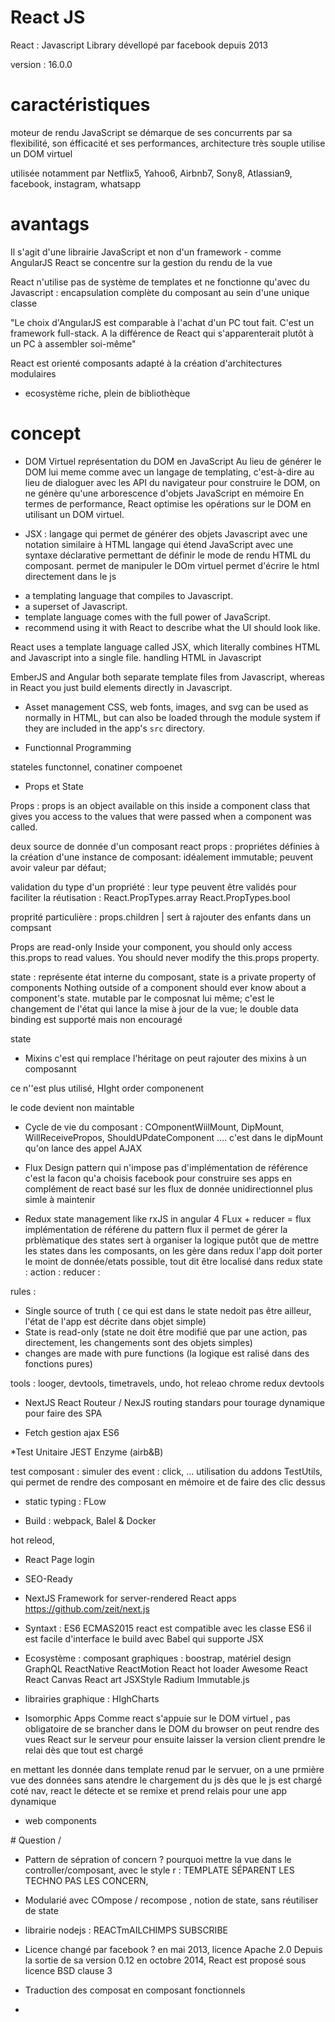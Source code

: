 # React JS

React : Javascript Library dévellopé par facebook depuis 2013


version : 16.0.0


# caractéristiques 
moteur de rendu JavaScript
se démarque de ses concurrents par sa flexibilité, son éfficacité  et ses performances,
architecture très souple
utilise un DOM virtuel

utilisée notamment par Netflix5, Yahoo6, Airbnb7, Sony8, Atlassian9, facebook, instagram, whatsapp


# avantags
Il s'agit d'une librairie JavaScript et non d'un framework - comme AngularJS 
React se concentre sur la gestion du rendu de la vue

React n'utilise pas de système de templates et ne fonctionne qu'avec du Javascript : 
encapsulation complète du composant au sein d'une unique classe

"Le choix d'AngularJS est comparable à l'achat d'un PC tout fait. C'est un framework full-stack. 
A la différence de React qui s'apparenterait plutôt à un PC à assembler soi-même"

React est orienté composants
adapté à la création d'architectures modulaires

* ecosystème riche, plein de bibliothèque

# concept

* DOM Virtuel
représentation du DOM en JavaScript
Au lieu de générer le DOM lui meme comme avec un langage de templating, c'est-à-dire au lieu de dialoguer avec les API du navigateur pour construire le DOM, on ne génère qu'une arborescence d'objets JavaScript en mémoire
En termes de performance, React optimise les opérations sur le DOM en utilisant un DOM virtuel.
	
* JSX : 
langage qui permet de générer des objets Javascript avec une notation similaire à HTML
 langage qui étend JavaScript avec une syntaxe déclarative permettant de définir le mode de rendu HTML du composant.
permet de manipuler le DOm virtuel
permet d'écrire le html directement dans le js

- a templating language that compiles to Javascript.
- a superset of Javascript.
- template language comes with the full power of JavaScript.
- recommend using it with React to describe what the UI should look like.

React uses a template language called JSX, which literally combines HTML and Javascript into a single file.
handling HTML in Javascript


EmberJS and Angular both separate template files from Javascript, whereas in React you just build elements directly in Javascript.

* Asset management 
CSS, web fonts, images, and svg can be used as normally in HTML, but can also be loaded through the module system if they are included in the app's `src` directory.


* Functionnal Programming 

stateles functonnel, conatiner compoenet

* Props et State

Props : 
props  is an object available on  this  inside a component class that gives you access to the values that were passed when a component was called.

deux source de donnée d'un composant react
props : propriétes définies à la création d'une instance de composant: idéalement immutable; peuvent avoir valeur par défaut; 

validation du type d'un propriété  :
leur type peuvent être validés pour faciliter la réutisation : 
React.PropTypes.array
React.PropTypes.bool

proprité particulière : props.children | sert à rajouter des enfants dans un compsant

Props are read-only
Inside your component, you should only access  this.props  to read values. 
You should never modify the  this.props  property.

state : 
représente état interne du composant,
state  is a private property of components 
Nothing outside of a component should ever know about a component's state.
mutable par le composnat lui même;
c'est le changement de l'état qui lance la mise à jour de la vue;
le double data binding est supporté mais non encouragé

state



* Mixins
c'est qui remplace l'héritage
on peut rajouter des mixins à un composannt 

ce n''est plus utilisé, HIght order componenent

le code devient non maintable




* Cycle de vie du composant : 
COmponentWiilMount, DipMount, WillReceivePropos, ShouldUPdateComponent ....
c'est dans le dipMount qu'on lance des appel AJAX

* Flux 
Design pattern qui n'impose pas d'implémentation de référence
c'est la facon qu'a choisis facebook pour construire ses apps en complément de react
basé sur les flux de donnée unidirectionnel
plus simle à maintenir

*  Redux
state management
like rxJS in angular 4
FLux + reducer = flux
implémentation de référene du pattern flux
il permet de gérer la prblèmatique des states
sert à organiser la logique
putôt que de mettre les states dans les composants, on les gère dans redux
l'app doit porter le moint de donnée/etats possible, tout dit être localisé dans redux
state  : 
action : 
reducer :

rules : 
- Single source of truth ( ce qui est dans le state nedoit pas être ailleur, l'état de l'app est décrite dans objet simple)
- State is read-only (state ne doit être modifié que par une action, pas directement, les changements sont des objets simples)
- changes are made with pure functions (la logique est ralisé dans des fonctions pures)

tools : looger, devtools, timetravels, undo, hot releao
chrome redux devtools


* NextJS
 React Routeur / NexJS routing
standars pour tourage dynamique 
pour faire des SPA

* Fetch
gestion ajax
ES6

*Test Unitaire
JEST
Enzyme (airb&B)

test composant : 
simuler des event : click, ...
utilisation du addons TestUtils, qui permet de rendre des composant en mémoire et de faire des clic dessus 


* static typing : FLow


* Build : 
webpack, Balel
& Docker

hot releod, 

* React Page login

* SEO-Ready


* NextJS
Framework for server-rendered React apps
https://github.com/zeit/next.js


* Syntaxt : ES6
ECMAS2015
react est compatible avec les classe ES6
il est facile d'interface le build avec Babel qui supporte JSX

* Ecosystème :
composant graphiques : boostrap, matériel design
GraphQL
ReactNative
ReactMotion
React hot loader
Awesome React
React Canvas
React art
JSXStyle
Radium
Immutable.js

* librairies graphique : HIghCharts

* Isomorphic Apps
Comme react s'appuie sur le DOM virtuel , pas obligatoire de se brancher dans le DOM du browser
on peut rendre des vues React sur le serveur
pour ensuite laisser la version client prendre le relai dès que tout est chargé

en mettant les donnée dans template renud par le servuer,
on a une prmière vue des données sans atendre le chargement du js
dès que le js est chargé coté nav, react le détecte et se remixe et prend relais pour une app dynamique

* web components

# Question / 


* Pattern de sépration of concern ?
pourquoi mettre la vue dans le controller/composant, avec le style
r : TEMPLATE SÉPARENT LES TECHNO PAS LES CONCERN,

* Modularié avec COmpose / recompose , notion de state, sans réutiliser de state

* librairie nodejs : REACTmAILCHIMPS SUBSCRIBE

* Licence changé par facebook ?
en mai 2013,  licence Apache 2.0 
Depuis la sortie de sa version 0.12 en octobre 2014, React est proposé sous licence BSD clause 3 


* Traduction des composat en composant fonctionnels
* 
